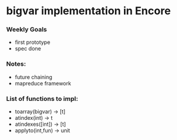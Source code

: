 # bigvar implementation in Encore

### Weekly Goals
  * first prototype
  * spec done

### Notes:
   * future chaining
   * mapreduce framework

### List of functions to impl:
* toarray(bigvar) -> [t]
* atindex(int) -> t
* atindexes([int]) -> [t]
* applyto(int,fun) -> unit
